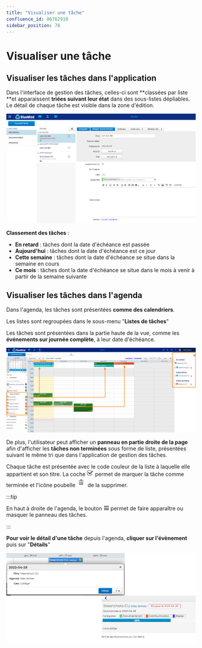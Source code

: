 ```yaml
---
title: "Visualiser une tâche"
confluence_id: 86762910
sidebar_position: 78
---
```

# Visualiser une tâche


## Visualiser les tâches dans l'application

Dans l'interface de gestion des tâches, celles-ci sont **classées par liste **et apparaissent **triées suivant leur état** dans des sous-listes dépliables. Le détail de chaque tâche est visible dans la zone d'édition.

![](../../attachments/86762910/86764851.png)


**Classement des tâches** :

- **En retard** : tâches dont la date d'échéance est passée
- **Aujourd'hui** : tâches dont la date d'échéance est ce jour
- **Cette semaine** : tâches dont la date d'échéance se situe dans la semaine en cours
- **Ce mois** : tâches dont la date d'échéance se situe dans le mois à venir à partir de la semaine suivante


## Visualiser les tâches dans l'agenda

Dans l'agenda, les tâches sont présentées **comme des calendriers**.

Les listes sont regroupées dans le sous-menu "**Listes de tâches**"

Les tâches sont présentées dans la partie haute de la vue, comme les **événements sur journée complète**, à leur date d'échéance.


![](../../attachments/86762910/86764850.png)


De plus, l'utilisateur peut afficher un **panneau en partie droite de la page** afin d'afficher les **tâches non terminées** sous forme de liste, présentées suivant le même tri que dans l'application de gestion des tâches.

Chaque tâche est présentée avec le code couleur de la liste à laquelle elle appartient et son titre. La coche ![](../../attachments/86762910/86764845.png) permet de marquer la tâche comme terminée et l'icône poubelle ![](../../attachments/86762910/86764844.png) de la supprimer.


:::tip

En haut à droite de l'agenda, le bouton ![](../../attachments/86762910/86764843.png) permet de faire apparaître ou masquer le panneau des tâches.

:::


**Pour voir le détail d'une tâche** depuis l'agenda, **cliquer sur l'évènement** puis sur "**Détails**"

![](../../attachments/86762910/86764846.png)


